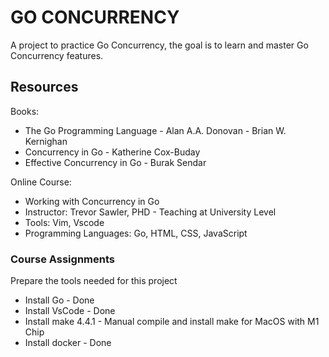 # GO CONCURRENCY 

A project to practice Go Concurrency, the goal is to learn and master Go Concurrency features.  

## Resources

Books:  
- The Go Programming Language - Alan A.A. Donovan - Brian W. Kernighan  
- Concurrency in Go - Katherine Cox-Buday  
- Effective Concurrency in Go - Burak Sendar  

Online Course:  
- Working with Concurrency in Go 
- Instructor: Trevor Sawler, PHD - Teaching at University Level   
- Tools: Vim, Vscode
- Programming Languages: Go, HTML, CSS, JavaScript 

### Course Assignments 

Prepare the tools needed for this project 

- Install Go - Done
- Install VsCode - Done
- Install make 4.4.1 - Manual compile and install make for MacOS with M1 Chip
- Install docker - Done
  
  
